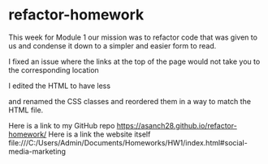 # refactor-homework

This week for Module 1 our mission was to refactor code that was given to us and condense it down to a 
simpler and easier form to read.

I fixed an issue where the links at the top of the page would not take you to the corresponding location 

I edited the HTML to have less <div> and renamed the CSS classes and reordered them in a way to match the HTML file.
  
Here is a link to my GitHub repo https://asanch28.github.io/refactor-homework/
Here is a link the website itself file:///C:/Users/Admin/Documents/Homeworks/HW1/index.html#social-media-marketing
